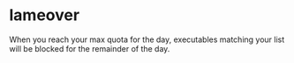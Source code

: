 lameover
========

When you reach your max quota for the day, executables matching your list will be blocked for the remainder of the day.
